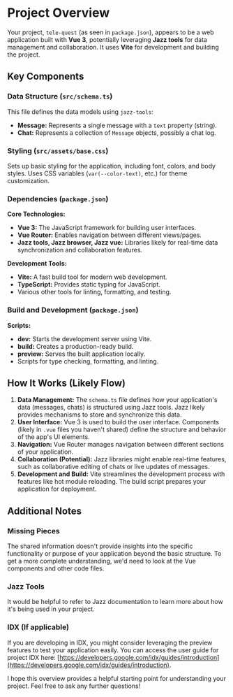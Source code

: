 # Project Overview

Your project, `tele-quest` (as seen in `package.json`), appears to be a web application built with **Vue 3**, potentially leveraging **Jazz tools** for data management and collaboration. It uses **Vite** for development and building the project.

## Key Components

### Data Structure (`src/schema.ts`)

This file defines the data models using `jazz-tools`:

*   **Message:** Represents a single message with a `text` property (string).
*   **Chat:** Represents a collection of `Message` objects, possibly a chat log.

### Styling (`src/assets/base.css`)

Sets up basic styling for the application, including font, colors, and body styles. Uses CSS variables (`var(--color-text)`, etc.) for theme customization.

### Dependencies (`package.json`)

**Core Technologies:**

*   **Vue 3:** The JavaScript framework for building user interfaces.
*   **Vue Router:** Enables navigation between different views/pages.
*   **Jazz tools, Jazz browser, Jazz vue:** Libraries likely for real-time data synchronization and collaboration features.

**Development Tools:**

*   **Vite:** A fast build tool for modern web development.
*   **TypeScript:** Provides static typing for JavaScript.
*   Various other tools for linting, formatting, and testing.

### Build and Development (`package.json`)

**Scripts:**

*   **dev:** Starts the development server using Vite.
*   **build:** Creates a production-ready build.
*   **preview:** Serves the built application locally.
*   Scripts for type checking, formatting, and linting.

## How It Works (Likely Flow)

1.  **Data Management:** The `schema.ts` file defines how your application's data (messages, chats) is structured using Jazz tools. Jazz likely provides mechanisms to store and synchronize this data.
2.  **User Interface:** Vue 3 is used to build the user interface. Components (likely in `.vue` files you haven't shared) define the structure and behavior of the app's UI elements.
3.  **Navigation:** Vue Router manages navigation between different sections of your application.
4.  **Collaboration (Potential):** Jazz libraries might enable real-time features, such as collaborative editing of chats or live updates of messages.
5.  **Development and Build:** Vite streamlines the development process with features like hot module reloading. The build script prepares your application for deployment.

## Additional Notes

### Missing Pieces

The shared information doesn't provide insights into the specific functionality or purpose of your application beyond the basic structure. To get a more complete understanding, we'd need to look at the Vue components and other code files.

### Jazz Tools

It would be helpful to refer to Jazz documentation to learn more about how it's being used in your project.

### IDX (If applicable)

If you are developing in IDX, you might consider leveraging the preview features to test your application easily. You can access the user guide for project IDX here: [https://developers.google.com/idx/guides/introduction](https://developers.google.com/idx/guides/introduction).

I hope this overview provides a helpful starting point for understanding your project. Feel free to ask any further questions!
